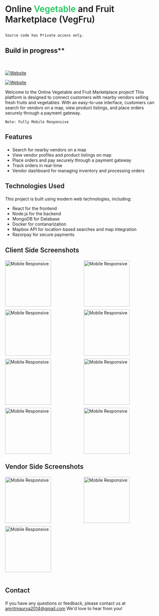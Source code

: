 
# <p class="heading" style="font-weight : 600">Online <span style="color : rgb(34 197 94)">Vegetable</span> and Fruit Marketplace (VegFru)</p> 


``` 
Source code has Private access only.
```


## <p style="font-weight : 600">**Build in progress**** </p> 


<br />

[![Website](https://img.shields.io/website?label=Vegfru-client&style=for-the-badge&url=http://vegfru.vercel.app/)](http://vegfru.vercel.app/)

[![Website](https://img.shields.io/website?label=Vegfru-vendor&style=for-the-badge&url=https://vendor-tau.vercel.app/)](https://vendor-tau.vercel.app/)



Welcome to the Online Vegetable and Fruit Marketplace project! This platform is designed to connect customers with nearby vendors selling fresh fruits and vegetables. With an easy-to-use interface, customers can search for vendors on a map, view product listings, and place orders securely through a payment gateway.

```
Note: Fully Mobile Responsive
```

## <p style="font-weight : 600">Features</p>

- Search for nearby vendors on a map
- View vendor profiles and product listings on map
- Place orders and pay securely through a payment gateway
- Track orders in real-time
- Vendor dashboard for managing inventory and processing orders

## <p style="font-weight : 600">Technologies Used</p>

This project is built using modern web technologies, including:

- React for the frontend
- Node.js for the backend
- MongoDB for Database
- Docker for contanarization
- Mapbox API for location-based searches and map integration
- Razorpay for secure payments

## <p style="font-weight : 600">Client Side Screenshots</p>

<div style="display: grid; grid-template-columns: repeat(2, 1fr); gap: 10px;">
  <img height="150" src="https://res.cloudinary.com/amritrajmaurya/image/upload/v1681939802/Screenshot_2023-04-20_025705_ngbkau.png" alt="Mobile Responsive" >
  <img height="150" src="https://res.cloudinary.com/amritrajmaurya/image/upload/v1683207623/Screenshot_2023-05-04_000200_ozr4z1.png" alt="Mobile Responsive" >
  <img height="150" src="https://res.cloudinary.com/amritrajmaurya/image/upload/v1681939803/Screenshot_2023-04-20_025643_sk7zru.png" alt="Mobile Responsive" >
  <img height="150" src="https://res.cloudinary.com/amritrajmaurya/image/upload/v1681939802/Screenshot_2023-04-20_025717_mjhf6k.png" alt="Mobile Responsive" >
  <img height="150" src="https://res.cloudinary.com/amritrajmaurya/image/upload/v1683207622/Screenshot_2023-05-04_000135_m4nl0l.png" alt="Mobile Responsive" >
  <img height="150" src="https://res.cloudinary.com/amritrajmaurya/image/upload/v1682114151/Screenshot_2023-04-22_032216_ibbtbu.png" alt="Mobile Responsive" >
  <img height="150" src="https://res.cloudinary.com/amritrajmaurya/image/upload/v1682114151/Screenshot_2023-04-22_032159_uvthxc.png" alt="Mobile Responsive" >
  <img height="150" src="https://res.cloudinary.com/amritrajmaurya/image/upload/v1683664358/Screenshot_2023-05-08_194429_r3caxp.png" alt="Mobile Responsive" >
</div>

## <p style="font-weight : 600">Vendor Side Screenshots</p>

<div style="display: grid; grid-template-columns: repeat(2, 1fr); gap: 10px;">
  <img height="150" src="https://res.cloudinary.com/amritrajmaurya/image/upload/v1684181208/Screenshot_2023-05-16_013018_q5rya0.png" alt="Mobile Responsive" >
  <img height="150" src="https://res.cloudinary.com/amritrajmaurya/image/upload/v1684181207/Screenshot_2023-05-16_013034_cjpato.png" alt="Mobile Responsive" >
  <img height="150" src="https://res.cloudinary.com/amritrajmaurya/image/upload/v1684181356/Screenshot_2023-05-16_013835_bsmk5b.png" alt="Mobile Responsive" >

</div>


<br />

## <p style="font-weight : 600">Contact</p>

If you have any questions or feedback, please contact us at amritmaurya2014@gmail.com We'd love to hear from you!

